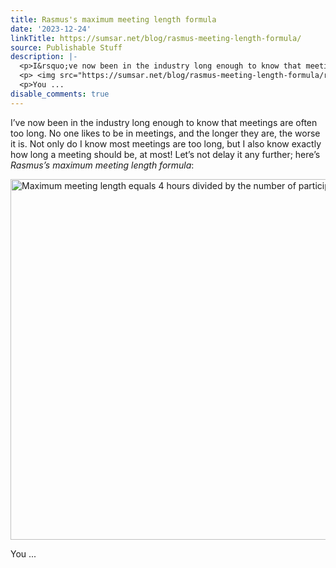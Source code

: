 ```yaml
---
title: Rasmus's maximum meeting length formula
date: '2023-12-24'
linkTitle: https://sumsar.net/blog/rasmus-meeting-length-formula/
source: Publishable Stuff
description: |-
  <p>I&rsquo;ve now been in the industry long enough to know that meetings are often too long. No one likes to be in meetings, and the longer they are, the worse it is. Not only do I know most meetings are too long, but I also know exactly how long a meeting should be, at most! Let&rsquo;s not delay it any further; here&rsquo;s <em>Rasmus&rsquo;s maximum meeting length formula</em>:</p>
  <p> <img src="https://sumsar.net/blog/rasmus-meeting-length-formula/rasmus_meeting_length_formula.png" alt="Maximum meeting length equals 4 hours divided by the number of participants." width = "577.5" /></p>
  <p>You ...
disable_comments: true
---
```

<p>I&rsquo;ve now been in the industry long enough to know that meetings are often too long. No one likes to be in meetings, and the longer they are, the worse it is. Not only do I know most meetings are too long, but I also know exactly how long a meeting should be, at most! Let&rsquo;s not delay it any further; here&rsquo;s <em>Rasmus&rsquo;s maximum meeting length formula</em>:</p>
<p> <img src="https://sumsar.net/blog/rasmus-meeting-length-formula/rasmus_meeting_length_formula.png" alt="Maximum meeting length equals 4 hours divided by the number of participants." width = "577.5" /></p>
<p>You ...